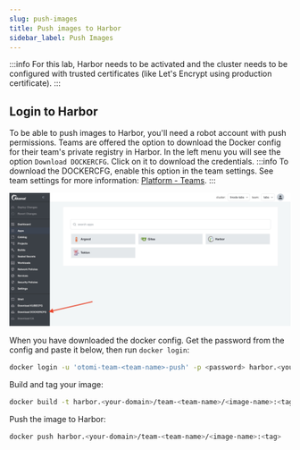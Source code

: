 ```yaml
---
slug: push-images
title: Push images to Harbor
sidebar_label: Push Images
---
```


:::info
For this lab, Harbor needs to be activated and the cluster needs to be configured with trusted certificates (like Let's Encrypt using production certificate).
:::

## Login to Harbor

To be able to push images to Harbor, you'll need a robot account with push permissions. Teams are offered the option to download the Docker config for their team's private registry in Harbor. In the left menu you will see the option `Download DOCKERCFG`. Click on it to download the credentials.
:::info
To download the DOCKERCFG, enable this option in the team settings. See team settings for more information: [Platform - Teams](docs/for-ops/console/teams.md).
:::

![harbor-projects](../../img/download-dcfg.png)

When you have downloaded the docker config. Get the password from the config and paste it below, then run `docker login`:

```bash
docker login -u 'otomi-team-<team-name>-push' -p <password> harbor.<your-domain>
```

Build and tag your image:

```bash
docker build -t harbor.<your-domain>/team-<team-name>/<image-name>:<tag> <path to your Dockerfile>
```

Push the image to Harbor:

```bash
docker push harbor.<your-domain>/team-<team-name>/<image-name>:<tag>
```
